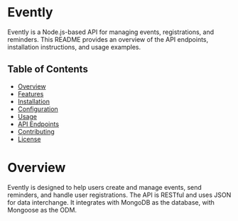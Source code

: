 # Evently
Evently is a Node.js-based API for managing events, registrations, and reminders. This README provides an overview of the API endpoints, installation instructions, and usage examples.

## Table of Contents
- [Overview](#Overview)
- [Features](#Features)
- [Installation](#Installation)
- [Configuration](#Configuration)
- [Usage](#Usage)
- [API Endpoints](#APIendpoints)
- [Contributing](#Contributing)
- [License](#Lincense)
# Overview
Evently is designed to help users create and manage events, send reminders, and handle user registrations. The API is RESTful and uses JSON for data interchange. It integrates with MongoDB as the database, with Mongoose as the ODM.
